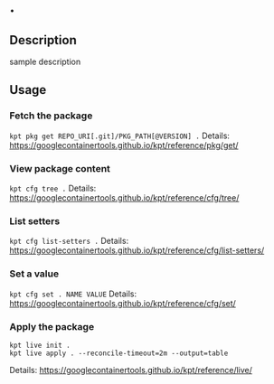 # .

## Description
sample description

## Usage

### Fetch the package
`kpt pkg get REPO_URI[.git]/PKG_PATH[@VERSION] .`
Details: https://googlecontainertools.github.io/kpt/reference/pkg/get/

### View package content
`kpt cfg tree .`
Details: https://googlecontainertools.github.io/kpt/reference/cfg/tree/

### List setters
`kpt cfg list-setters .`
Details: https://googlecontainertools.github.io/kpt/reference/cfg/list-setters/

### Set a value
`kpt cfg set . NAME VALUE`
Details: https://googlecontainertools.github.io/kpt/reference/cfg/set/

### Apply the package
```
kpt live init .
kpt live apply . --reconcile-timeout=2m --output=table
```
Details: https://googlecontainertools.github.io/kpt/reference/live/
